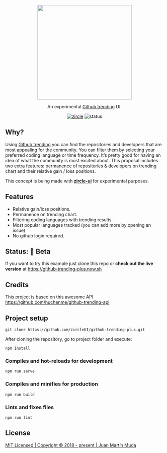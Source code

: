 <p align="center">
    <img src="https://raw.githubusercontent.com/zircleUI/github-trending-plus/master/public/screen-logo.png" width="300">
</p>
<p align="center">
  An experimental <a href="https://github.com/trending">Github trending</a> UI.
</p>
<p align="center">
  <a href="https://github.com/zircleUI/zircleUI"><img alt="zircle" src="https://img.shields.io/badge/zircle-1.x-brightgreen.svg"></a>
  <img alt="status" src="https://img.shields.io/badge/status-beta-orange.svg">
</p>

## Why?
Using [Github trending](https://github.com/trending) you can find the repositories and developers that are most appealing for the community. You can filter them by selecting your preferred coding language or time frequency. It’s pretty good for having an idea of what the community is most excited about. This proposal includes two extra features: permanence of repositories & developers on trending chart and their relative gain / loss positions.

This concept is being made with [**zircle-ui**](https://github.com/zircleUI/zircleUI) for experimental purposes.

## Features
- Relative gain/loss positions.
- Permanence on trending chart.
- Filtering coding languages with trending results.
- Most popular languages tracked (you can add more by opening an issue)
- No github login required.

## Status: 🌱 Beta
If you want to try this example just clone this repo or **check out the live version** at https://github-trending-plus.now.sh

## Credits
This project is based on this awesome API https://github.com/huchenme/github-trending-api

## Project setup

```
git clone https://github.com/zircleUI/github-trending-plus.git
```

After cloning the repository, go to project folder and execute:

```
npm install
```

### Compiles and hot-reloads for development
```
npm run serve
```

### Compiles and minifies for production
```
npm run build
```

### Lints and fixes files
```
npm run lint
```

## License
[MIT Licensed | Copyright © 2018 - present | Juan Martín Muda](https://raw.githubusercontent.com/zircleUI/github-trending-plus/master/LICENSE)
